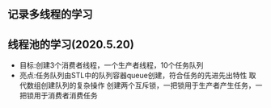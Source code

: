 ## 记录多线程的学习
## 线程池的学习(2020.5.20)
- 目标:创建3个消费者线程，一个生产者线程，10个任务队列
- 亮点:任务队列由STL中的队列容器queue创建，符合任务的先进先出特性
       取代数组创建队列的复杂操作
       创建两个互斥锁，一把锁用于生产者产生任务，一把锁用于消费者消费任务
